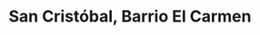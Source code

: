 ---
title: San Cristóbal, Barrio El Carmen
url: /san-cristobal-barrio-el-carmen/
latitude: 7.751
longitude: -72.23
---